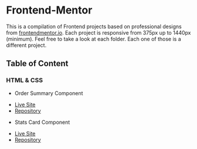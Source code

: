 # Frontend-Mentor

This is a compilation of Frontend projects based on professional designs from [frontendmentor.io](frontendmentor.io). Each project is responsive from 375px up to 1440px (minimum). Feel free to take a look at each folder. Each one of those is a different project.

## Table of Content

### HTML & CSS

- Order Summary Component

* [Live Site](https://order-summarycomponent.netlify.app)
* [Repository](https://github.com/dnewbie25/Frontend-Mentor/tree/main/order-summary-component-main)

- Stats Card Component

* [Live Site](https://my-statspreview.netlify.app)
* [Repository](https://github.com/dnewbie25/Frontend-Mentor/tree/main/stats-preview-card-component-main)
